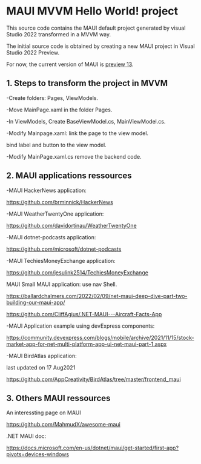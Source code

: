 # MAUI MVVM Hello World! project
This source code contains the MAUI default project generated by visual Studio 2022 transformed in a MVVM way.

The initial source code is obtained by creating a new MAUI project in Visual Studio 2022 Preview.

For now, the current version of MAUI is [preview 13](https://devblogs.microsoft.com/dotnet/announcing-net-maui-preview-13/). 

## 1. Steps to transform the project in MVVM

-Create folders: Pages, ViewModels.

-Move MainPage.xaml in the folder Pages.

-In ViewModels, Create BaseViewModel.cs, MainViewModel.cs.

-Modify Mainpage.xaml:
link the page to the view model.

bind label and button to the view model.

-Modify MainPage.xaml.cs
remove the backend code.


## 2. MAUI applications ressources

-MAUI HackerNews application:

https://github.com/brminnick/HackerNews

-MAUI WeatherTwentyOne application:

https://github.com/davidortinau/WeatherTwentyOne

-MAUI dotnet-podcasts application:

https://github.com/microsoft/dotnet-podcasts

-MAUI TechiesMoneyExchange application:

https://github.com/jesulink2514/TechiesMoneyExchange

MAUI Small MAUI application:
use nav Shell.

https://ballardchalmers.com/2022/02/09/net-maui-deep-dive-part-two-building-our-maui-app/

https://github.com/CliffAgius/.NET-MAUI---Aircraft-Facts-App

-MAUI Application example using devExpress components:

https://community.devexpress.com/blogs/mobile/archive/2021/11/15/stock-market-app-for-net-multi-platform-app-ui-net-maui-part-1.aspx

-MAUI BirdAtlas application:

last updated on 17 Aug2021

https://github.com/AppCreativity/BirdAtlas/tree/master/frontend_maui

## 3. Others MAUI ressources

An interessting page on MAUI

https://github.com/MahmudX/awesome-maui

.NET MAUI doc:

https://docs.microsoft.com/en-us/dotnet/maui/get-started/first-app?pivots=devices-windows
